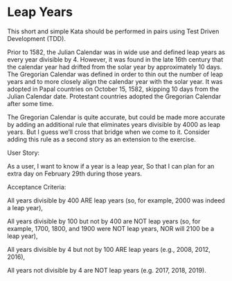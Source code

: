 # Leap Years

This short and simple Kata should be performed in pairs using Test Driven Development (TDD).

Prior to 1582, the Julian Calendar was in wide use and defined leap years as every year divisible by 4. However, it was found in the late 16th century that the calendar year had drifted from the solar year by approximately 10 days. The Gregorian Calendar was defined in order to thin out the number of leap years and to more closely align the calendar year with the solar year. It was adopted in Papal countries on October 15, 1582, skipping 10 days from the Julian Calendar date. Protestant countries adopted the Gregorian Calendar after some time.

The Gregorian Calendar is quite accurate, but could be made more accurate by adding an additional rule that eliminates years divisible by 4000 as leap years. But I guess we’ll cross that bridge when we come to it. Consider adding this rule as a second story as an extension to the exercise.

User Story:

As a user, I want to know if a year is a leap year, So that I can plan for an extra day on February 29th during those years.

Acceptance Criteria:

All years divisible by 400 ARE leap years (so, for example, 2000 was indeed a leap year),

All years divisible by 100 but not by 400 are NOT leap years 
(so, for example, 1700, 1800, and 1900 were NOT leap years, NOR will 2100 be a leap year),

All years divisible by 4 but not by 100 ARE leap years (e.g., 2008, 2012, 2016),

All years not divisible by 4 are NOT leap years (e.g. 2017, 2018, 2019).
